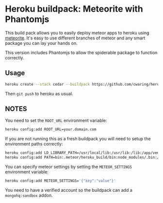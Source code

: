 # Heroku buildpack: Meteorite with Phantomjs

This build pack allows you to easily deploy meteor apps to heroku using [meteorite](http://github.com/oortcloud/meteorite). It's easy to use different branches of meteor and any smart package you can lay your hands on.

This version includes Phantomjs to allow the spiderable package to function correctly.

## Usage

```bash
heroku create --stack cedar --buildpack https://github.com/cwaring/heroku-buildpack-meteorite-phantomjs.git
```

Then `git push` to heroku as usual.

## NOTES

You need to set the `ROOT_URL` environment variable:

```bash
heroku config:add ROOT_URL=your.domain.com
```

If you are not running this as a fresh buildpack you will need to setup the environment paths correctly:

```bash
heroku config:add LD_LIBRARY_PATH=/usr/local/lib:/usr/lib:/lib:/app/vendor/phantomjs/lib
heroku config:add PATH=bin:.meteor/heroku_build/bin:node_modules/.bin:/usr/local/bin:/usr/bin:/bin:/app/vendor/phantomjs/bin
```

You can specify meteor settings by setting the `METEOR_SETTINGS` environment variable:

```bash
heroku config:add METEOR_SETTINGS='{"key":"value"}'
```


You need to have a verified account so the buildpack can add a `mongohq:sandbox` addon.
